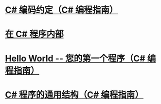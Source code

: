 # [C# 编码约定（C# 编程指南）](coding-conventions.md)
# [在 C# 程序内部](index.md)
# [Hello World -- 您的第一个程序（C# 编程指南）](hello-world-your-first-program.md)
# [C# 程序的通用结构（C# 编程指南）](general-structure-of-a-csharp-program.md)
